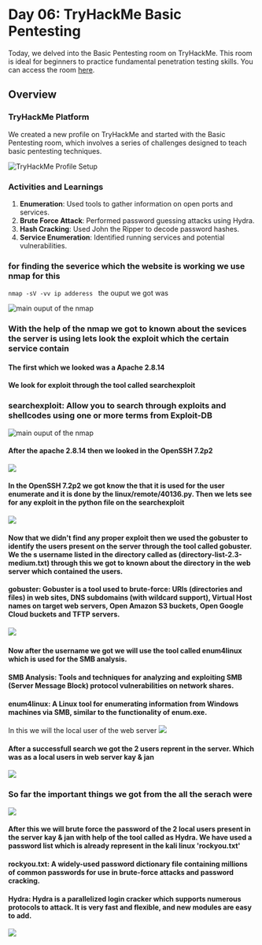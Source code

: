 # Day 06: TryHackMe Basic Pentesting

Today, we delved into the Basic Pentesting room on TryHackMe. This room is ideal for beginners to practice fundamental penetration testing skills. You can access the room [here](https://tryhackme.com/r/room/basicpentestingjt).
## Overview

### TryHackMe Platform
We created a new profile on TryHackMe and started with the Basic Pentesting room, which involves a series of challenges designed to teach basic pentesting techniques.

<!-- Add image of TryHackMe profile setup -->
![TryHackMe Profile Setup]()

### Activities and Learnings

1. **Enumeration**: Used tools to gather information on open ports and services.
2. **Brute Force Attack**: Performed password guessing attacks using Hydra.
3. **Hash Cracking**: Used John the Ripper to decode password hashes.
4. **Service Enumeration**: Identified running services and potential vulnerabilities.

### for finding the severice which the website is working we use nmap for this 
` nmap -sV -vv ip adderess  `
the ouput we got was 

![main ouput of the nmap](https://raw.githubusercontent.com/Heartking-2324/Cybersecurity-90days_notes/main/Day-06/Screenshot%202024-06-13%20183148.png)

### With the help of the nmap we got to known about the sevices the server is using lets look the exploit which the certain service contain 
#### The first which we looked was a Apache 2.8.14 
#### We look for exploit through the tool called searchexploit
###  searchexploit: Allow you to search through exploits and shellcodes using one or more terms from Exploit-DB

![main ouput of the nmap](https://github.com/Heartking-2324/Cybersecurity-90days_notes/blob/main/Day-06/Screenshot%202024-06-13%20183349.png?raw=true)

#### After the apache 2.8.14 then we looked in the OpenSSH 7.2p2 
![](https://github.com/Heartking-2324/Cybersecurity-90days_notes/blob/main/Day-06/Screenshot%202024-06-13%20183515.png?raw=true)

#### In the OpenSSH 7.2p2 we got know the that it is used for the user enumerate and it is done by the linux/remote/40136.py. Then we lets see for any exploit in the python file on the searchexploit 
![](https://github.com/Heartking-2324/Cybersecurity-90days_notes/blob/main/Day-06/Screenshot%202024-06-13%20183606.png?raw=true)

#### Now that we didn't find any proper exploit then we used the gobuster to identify the users present on the server through the tool called gobuster. We the s username listed in the directory called as (directory-list-2.3-medium.txt) through this we got to known about the directory in the web server which contained the users.
#### gobuster: Gobuster is a tool used to brute-force: URIs (directories and files) in web sites, DNS subdomains (with wildcard support), Virtual Host names on target web servers, Open Amazon S3 buckets, Open Google Cloud buckets and TFTP servers.
![](https://github.com/Heartking-2324/Cybersecurity-90days_notes/blob/main/Day-06/Screenshot%202024-06-13%20185216.png?raw=true)
![]()

#### Now after the username we got we will use the tool called enum4linux which is used for the SMB analysis. 
#### SMB Analysis: Tools and techniques for analyzing and exploiting SMB (Server Message Block) protocol vulnerabilities on network shares.
#### enum4linux: A Linux tool for enumerating information from Windows machines via SMB, similar to the functionality of enum.exe. 
In this we will the local user of the web server 
![](https://github.com/Heartking-2324/Cybersecurity-90days_notes/blob/main/Day-06/Screenshot%202024-06-13%20190254.png?raw=true)

#### After a successfull search we got the 2 users reprent in the server. Which was as a local users in web server kay & jan 
![](https://github.com/Heartking-2324/Cybersecurity-90days_notes/blob/main/Day-06/Screenshot%202024-06-13%20191434.png?raw=true)

### So far the important things we got from the all the serach were 
![](https://github.com/Heartking-2324/Cybersecurity-90days_notes/blob/main/Day-06/Screenshot%202024-06-13%20191458.png?raw=true)

#### After this we will brute force the password of the 2 local users present in the server kay & jan with help of the tool called as Hydra. We have used a password list which is already represent in the kali linux 'rockyou.txt'
#### rockyou.txt: A widely-used password dictionary file containing millions of common passwords for use in brute-force attacks and password cracking.
#### Hydra: Hydra is a parallelized login cracker which supports numerous protocols to attack. It is very fast and flexible, and new modules are easy to add. 
![](https://github.com/Heartking-2324/Cybersecurity-90days_notes/blob/main/Day-06/Screenshot%202024-06-13%20192239.png?raw=true)
